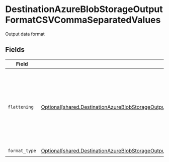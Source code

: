 # DestinationAzureBlobStorageOutputFormatCSVCommaSeparatedValues

Output data format


## Fields

| Field                                                                                                                                                                                                                      | Type                                                                                                                                                                                                                       | Required                                                                                                                                                                                                                   | Description                                                                                                                                                                                                                |
| -------------------------------------------------------------------------------------------------------------------------------------------------------------------------------------------------------------------------- | -------------------------------------------------------------------------------------------------------------------------------------------------------------------------------------------------------------------------- | -------------------------------------------------------------------------------------------------------------------------------------------------------------------------------------------------------------------------- | -------------------------------------------------------------------------------------------------------------------------------------------------------------------------------------------------------------------------- |
| `flattening`                                                                                                                                                                                                               | [Optional[shared.DestinationAzureBlobStorageOutputFormatCSVCommaSeparatedValuesNormalizationFlattening]](undefined/models/shared/destinationazureblobstorageoutputformatcsvcommaseparatedvaluesnormalizationflattening.md) | :heavy_minus_sign:                                                                                                                                                                                                         | Whether the input json data should be normalized (flattened) in the output CSV. Please refer to docs for details.                                                                                                          |
| `format_type`                                                                                                                                                                                                              | [Optional[shared.DestinationAzureBlobStorageOutputFormatCSVCommaSeparatedValuesFormatType]](undefined/models/shared/destinationazureblobstorageoutputformatcsvcommaseparatedvaluesformattype.md)                           | :heavy_check_mark:                                                                                                                                                                                                         | N/A                                                                                                                                                                                                                        |
